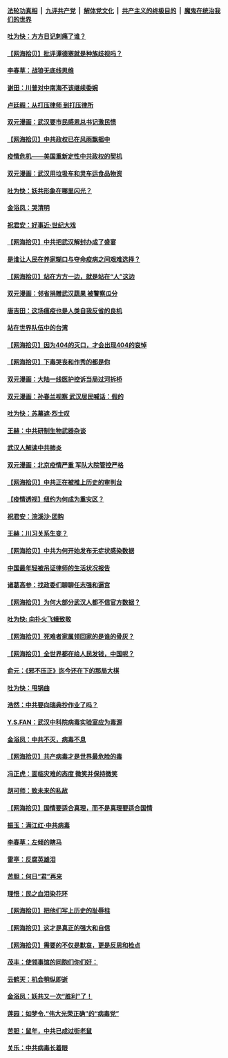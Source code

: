 ####  [法轮功真相](../../../../basic/blob/master/README.md?t=04140330) &nbsp;|&nbsp; [九评共产党](../../../../9ping.md/blob/master/README.md?t=04140330) &nbsp;|&nbsp; [解体党文化](../../../../jtdwh.md/blob/master/README.md?t=04140330)  &nbsp;|&nbsp; [共产主义的终极目的](../../../../gczydzjmd.md/blob/master/README.md?t=04140330) &nbsp;|&nbsp; [魔鬼在统治我们的世界](../../../../mgztzwmdsj.md/blob/master/README.md?t=04140330) 

#### [吐为快：方方日记刺痛了谁？](../pages/nsc993/n12023156.md?t=04140330) 

#### [【网海拾贝】批评谭德塞就是种族歧视吗？](../pages/nsc993/n12022858.md?t=04140330) 

#### [李春草：战狼无底线思维](../pages/nsc993/n12022088.md?t=04140330) 

#### [谢田：川普对中南海不该继续委婉](../pages/nsc993/n12021089.md?t=04140330) 

#### [卢廷阁：从打压律师 到打压律所](../pages/nsc993/n12019704.md?t=04140330) 

#### [双元漫画：武汉要市民感恩总书记激民愤](../pages/nsc993/n12004567.md?t=04140330) 

#### [【网海拾贝】中共政权已在风雨飘摇中](../pages/nsc993/n12018736.md?t=04140330) 

#### [疫情危机——美国重新定性中共政权的契机](../pages/nsc993/n12017853.md?t=04140330) 

#### [双元漫画：武汉用垃圾车和灵车运食品物资](../pages/nsc993/n12004554.md?t=04140330) 

#### [吐为快：妖共形象在哪里闪光？](../pages/nsc993/n12015803.md?t=04140330) 

#### [金浴凤：哭清明](../pages/nsc993/n12015788.md?t=04140330) 

#### [祝君安：好事近·世纪大戏](../pages/nsc993/n12015773.md?t=04140330) 

#### [【网海拾贝】中共把武汉解封办成了盛宴](../pages/nsc993/n12015719.md?t=04140330) 

#### [是谁让人民在养家糊口与夺命疫病之间艰难选择？](../pages/nsc993/n12015203.md?t=04140330) 

#### [【网海拾贝】站在方方一边，就是站在“人”这边](../pages/nsc993/n12013340.md?t=04140330) 

#### [双元漫画：邻省捐赠武汉蔬果 被警察瓜分](../pages/nsc993/n12004526.md?t=04140330) 

#### [唐吉田：这场瘟疫也是人类自我反省的良机](../pages/nsc993/n12011969.md?t=04140330) 

#### [站在世界队伍中的台湾](../pages/nsc993/n12011026.md?t=04140330) 

#### [【网海拾贝】因为404的灭口，才会出现404的哀悼](../pages/nsc993/n12011258.md?t=04140330) 

#### [【网海拾贝】下毒哭丧和作秀的都是你](../pages/nsc993/n12010425.md?t=04140330) 

#### [双元漫画：大陆一线医护控诉当局过河拆桥](../pages/nsc993/n12004471.md?t=04140330) 

#### [双元漫画：孙春兰视察 武汉居民喊话：假的](../pages/nsc993/n12004452.md?t=04140330) 

#### [吐为快：苏幕遮·烈士叹](../pages/nsc993/n12006125.md?t=04140330) 

#### [王赫：中共研制生物武器杂谈](../pages/nsc993/n12005642.md?t=04140330) 

#### [武汉人解读中共肺炎](../pages/nsc993/n12001343.md?t=04140330) 

#### [双元漫画：北京疫情严重 军队大院管控严格](../pages/nsc993/n12002624.md?t=04140330) 

#### [【网海拾贝】中共正在被推上历史的审判台](../pages/nsc993/n12002620.md?t=04140330) 

#### [【疫情透视】纽约为何成为重灾区？](../pages/nsc993/n12001518.md?t=04140330) 

#### [祝君安：浣溪沙·团购](../pages/nsc993/n12002413.md?t=04140330) 

#### [王赫：川习关系生变？](../pages/nsc993/n11999519.md?t=04140330) 

#### [【网海拾贝】中共为何开始发布无症状感染数据](../pages/nsc993/n11997270.md?t=04140330) 

#### [中国最年轻被吊证律师的生活状况报告](../pages/nsc993/n11995095.md?t=04140330) 

#### [诸葛高参：找政委们聊聊任志强和逼宫](../pages/nsc993/n11993193.md?t=04140330) 

#### [【网海拾贝】为何大部分武汉人都不信官方数据？](../pages/nsc993/n11994015.md?t=04140330) 

#### [吐为快: 向扑火飞蛾致敬](../pages/nsc993/n11993324.md?t=04140330) 

#### [【网海拾贝】死难者家属领回家的是谁的骨灰？](../pages/nsc993/n11990938.md?t=04140330) 

#### [【网海拾贝】全世界都在给人民发钱，中国呢？](../pages/nsc993/n11989723.md?t=04140330) 

#### [俞元：《邪不压正》迄今还在下的那局大棋](../pages/nsc993/n11989162.md?t=04140330) 

#### [吐为快：甩锅曲](../pages/nsc993/n11988323.md?t=04140330) 

#### [浩然：中共要向瑞典抄作业了吗？](../pages/nsc993/n11988046.md?t=04140330) 

#### [Y.S.FAN：武汉中科院病毒实验室应为毒源](../pages/nsc993/n11987185.md?t=04140330) 

#### [金浴凤：中共不灭，病毒不息](../pages/nsc993/n11984947.md?t=04140330) 

#### [【网海拾贝】共产病毒才是世界最危险的毒](../pages/nsc993/n11984863.md?t=04140330) 

#### [冯正虎：面临灾难的态度 微笑并保持微笑](../pages/nsc993/n11984764.md?t=04140330) 

#### [胡可师：致未来的私敌](../pages/nsc993/n11984718.md?t=04140330) 

#### [【网海拾贝】国情要适合真理，而不是真理要适合国情](../pages/nsc993/n11982864.md?t=04140330) 

#### [振玉：满江红·中共病毒](../pages/nsc993/n11976805.md?t=04140330) 

#### [李春草：左倾的瞎马](../pages/nsc993/n11976792.md?t=04140330) 

#### [雷亭：反腐英雄泪](../pages/nsc993/n11976283.md?t=04140330) 

#### [苦胆：何日“君”再来](../pages/nsc993/n11976469.md?t=04140330) 

#### [理悟：民之血泪染花环](../pages/nsc993/n11976262.md?t=04140330) 

#### [【网海拾贝】把他们写上历史的耻辱柱](../pages/nsc993/n11975802.md?t=04140330) 

#### [【网海拾贝】这才是真正的强大和自信](../pages/nsc993/n11973195.md?t=04140330) 

#### [【网海拾贝】需要的不仅是默哀，更是反思和检点](../pages/nsc993/n11969417.md?t=04140330) 

#### [茂丰：使领事馆的同胞们你们好：](../pages/nsc993/n11966111.md?t=04140330) 

#### [云鹤天：机会稍纵即逝](../pages/nsc993/n11966095.md?t=04140330) 

#### [金浴凤：妖共又一次“胜利”了！](../pages/nsc993/n11964685.md?t=04140330) 

#### [莲园：如梦令.“伟大光荣正确”的“病毒党”](../pages/nsc993/n11964567.md?t=04140330) 

#### [苦胆：鼠年，中共已成过街老鼠](../pages/nsc993/n11963931.md?t=04140330) 

#### [关乐：中共病毒长着眼](../pages/nsc993/n11963008.md?t=04140330) 

